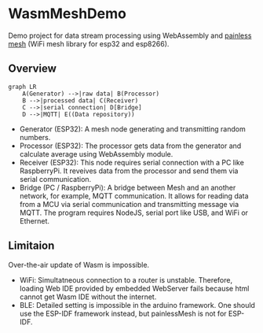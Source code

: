 # WasmMeshDemo
Demo project for data stream processing using WebAssembly and [painless mesh](https://gitlab.com/painlessMesh/painlessMesh) (WiFi mesh library for esp32 and esp8266).

## Overview

```mermaid
graph LR
    A(Generator) -->|raw data| B(Processor)
    B -->|processed data| C(Receiver)
    C -->|serial connection| D[Bridge]
    D -->|MQTT| E((Data repository))
```

- Generator (ESP32): A mesh node generating and transmitting random numbers.
- Processor (ESP32): The processor gets data from the generator and calculate average using WebAssembly module.
- Receiver (ESP32): This node requires serial connection with a PC like RaspberryPi. It reveives data from the processor and send them via serial communication.
- Bridge (PC / RaspberryPi): A bridge between Mesh and an another network, for example, MQTT communication. It allows for reading data from a MCU via serial communication and transmitting message via MQTT. The program requires NodeJS, serial port like USB, and WiFi or Ethernet.

## Limitaion
Over-the-air update of Wasm is impossible. 
- WiFi: Simultatneous connection to a router is unstable. Therefore, loading Web IDE provided by embedded WebServer fails because html cannot get Wasm IDE without the internet.
- BLE: Detailed setting is impossible in the arduino framework. One should use the ESP-IDF framework instead, but painlessMesh is not for ESP-IDF.
